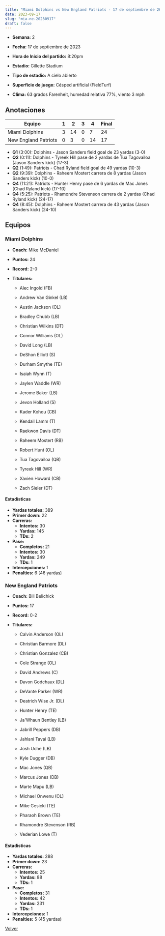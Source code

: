 ```yaml
---
title: "Miami Dolphins vs New England Patriots - 17 de septiembre de 2023"
date: 2023-09-17
slug: "mia-ne-20230917"
draft: false
---
```


* **Semana:** 2
* **Fecha:** 17 de septiembre de 2023

* **Hora de Inicio del partido:** 8:20pm
* **Estadio:** Gillette Stadium
* **Tipo de estadio:** A cielo abierto
* **Superficie de juego:** Césped artificial (FieldTurf)
* **Clima:** 63 grados Farenheit, humedad relativa 77%, viento 3 mph





## Anotaciones
| Equipo | 1 | 2 | 3 | 4 | Final |
|--------|---|---|---|---|-------|
| Miami Dolphins  | 3 | 14 | 0 | 7  | 24 |
| New England Patriots  | 0 | 3 | 0 | 14  | 17 |
* **Q1** (3:00): Dolphins - Jason Sanders field goal de 23 yardas (3-0)
* **Q2** (0:11): Dolphins - Tyreek Hill pase de 2 yardas de Tua Tagovailoa (Jason Sanders kick) (17-3)
* **Q2** (1:49): Patriots - Chad Ryland field goal de 49 yardas (10-3)
* **Q2** (9:39): Dolphins - Raheem Mostert carrera de 8 yardas (Jason Sanders kick) (10-0)
* **Q4** (11:21): Patriots - Hunter Henry pase de 6 yardas de Mac Jones (Chad Ryland kick) (17-10)
* **Q4** (5:25): Patriots - Rhamondre Stevenson carrera de 2 yardas (Chad Ryland kick) (24-17)
* **Q4** (8:45): Dolphins - Raheem Mostert carrera de 43 yardas (Jason Sanders kick) (24-10)


## Equipos


### Miami Dolphins
* **Coach:** Mike McDaniel
* **Puntos:** 24
* **Record:** 2-0
* **Titulares:** 

  * Alec Ingold (FB) 

  * Andrew Van Ginkel (LB) 

  * Austin Jackson (OL) 

  * Bradley Chubb (LB) 

  * Christian Wilkins (DT) 

  * Connor Williams (OL) 

  * David Long (LB) 

  * DeShon Elliott (S) 

  * Durham Smythe (TE) 

  * Isaiah Wynn (T) 

  * Jaylen Waddle (WR) 

  * Jerome Baker (LB) 

  * Jevon Holland (S) 

  * Kader Kohou (CB) 

  * Kendall Lamm (T) 

  * Raekwon Davis (DT) 

  * Raheem Mostert (RB) 

  * Robert Hunt (OL) 

  * Tua Tagovailoa (QB) 

  * Tyreek Hill (WR) 

  * Xavien Howard (CB) 

  * Zach Sieler (DT) 

#### Estadísticas
* **Yardas totales:** 389
* **Primer down:** 22
* **Carreras:**
  * **Intentos:** 30
  * **Yardas:** 145
  * **TDs:** 2
* **Pase:**
  * **Completos:** 21
  * **Intentos:** 30
  * **Yardas:** 249
  * **TDs:** 1
* **Intercepciones:** 1
* **Penalties:** 6 (46 yardas)

### New England Patriots
* **Coach:** Bill Belichick
* **Puntos:** 17
* **Record:** 0-2
* **Titulares:** 

  * Calvin Anderson (OL) 

  * Christian Barmore (DL) 

  * Christian Gonzalez (CB) 

  * Cole Strange (OL) 

  * David Andrews (C) 

  * Davon Godchaux (DL) 

  * DeVante Parker (WR) 

  * Deatrich Wise Jr. (DL) 

  * Hunter Henry (TE) 

  * Ja'Whaun Bentley (LB) 

  * Jabrill Peppers (DB) 

  * Jahlani Tavai (LB) 

  * Josh Uche (LB) 

  * Kyle Dugger (DB) 

  * Mac Jones (QB) 

  * Marcus Jones (DB) 

  * Marte Mapu (LB) 

  * Michael Onwenu (OL) 

  * Mike Gesicki (TE) 

  * Pharaoh Brown (TE) 

  * Rhamondre Stevenson (RB) 

  * Vederian Lowe (T) 

#### Estadísticas
* **Yardas totales:** 288
* **Primer down:** 23
* **Carreras:**
  * **Intentos:** 25
  * **Yardas:** 88
  * **TDs:** 1
* **Pase:**
  * **Completos:** 31
  * **Intentos:** 42
  * **Yardas:** 231
  * **TDs:** 1
* **Intercepciones:** 1
* **Penalties:** 5 (45 yardas)


[Volver](/historia/2023)
